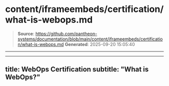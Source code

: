 # content/iframeembeds/certification/what-is-webops.md

> **Source**: https://github.com/pantheon-systems/documentation/blob/main/content/iframeembeds/certification/what-is-webops.md
> **Generated**: 2025-09-20 15:05:40

---

---
title: WebOps Certification
subtitle: "What is WebOps?"
---

<Partial file="certification-guide/what-is-webops.md" />
